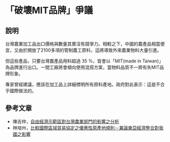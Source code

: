 # 「破壞MIT品牌」爭議 

## 說明

台灣農業加工品出口價格與數量其實沒有競爭力。相較之下，中國的農產品相當便宜，又由於開放了2100多項的管制農工原料，這將導致外來農業物料大量引進。

但這些產品，只要台灣農產品用料超過 35 %，皆會以「MIT(made in Taiwan)」為品牌進行出口。一間工廠將會傾向使用混搭方案，當物料品質不一將有失MIT品牌形象。

專家曾經建議，應該在加工品上詳細標明所有原料產地。政府對此表示：這是不合乎國際做法的。

## 參考文章

* 陳吉仲，[自由經濟示範區對台灣農業部門的影響之分析](http://www.slideshare.net/Watchout-tw/ss-33743658)
* 林培州，[比較國際區域貿易協定之優惠性原產地規則－兼論東亞經濟整合對我國之影響](https://drive.google.com/file/d/0B6ZiS9f8Cm9qMThoYVRGWW1TU2c/edit?usp=sharing)